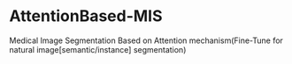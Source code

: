 # AttentionBased-MIS
Medical Image Segmentation Based on Attention mechanism(Fine-Tune for natural image[semantic/instance] segmentation)
